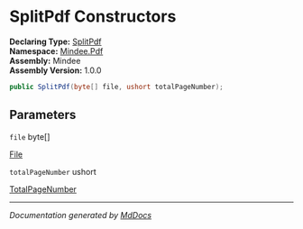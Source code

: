 ﻿<!--  
  <auto-generated>   
    The contents of this file were generated by a tool.  
    Changes to this file may be list if the file is regenerated  
  </auto-generated>   
-->

# SplitPdf Constructors

**Declaring Type:** [SplitPdf](../index.md)  
**Namespace:** [Mindee.Pdf](../../index.md)  
**Assembly:** Mindee  
**Assembly Version:** 1.0.0

```csharp
public SplitPdf(byte[] file, ushort totalPageNumber);
```

## Parameters

`file`  byte\[\]

[File](../properties/File.md)

`totalPageNumber`  ushort

[TotalPageNumber](../properties/TotalPageNumber.md)

___

*Documentation generated by [MdDocs](https://github.com/ap0llo/mddocs)*
